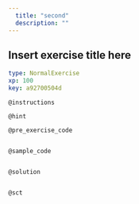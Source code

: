 ```yaml
---
  title: "second"
  description: ""
---
```


## Insert exercise title here

```yaml
type: NormalExercise 
xp: 100 
key: a92700504d   
```





`@instructions`


`@hint`


`@pre_exercise_code`

```{python}

```


`@sample_code`

```{python}

```


`@solution`

```{python}

```


`@sct`

```{python}

```

